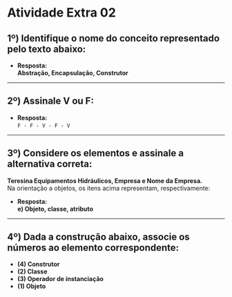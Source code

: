 # Atividade Extra 02

## 1º) Identifique o nome do conceito representado pelo texto abaixo:
- **Resposta:**  
  **Abstração, Encapsulação, Construtor**

---

## 2º) Assinale V ou F:
- **Resposta:**  
  `F - F - V - F - V`

---

## 3º) Considere os elementos e assinale a alternativa correta:  
**Teresina Equipamentos Hidráulicos, Empresa e Nome da Empresa.**  
Na orientação a objetos, os itens acima representam, respectivamente:
- **Resposta:**  
  **e) Objeto, classe, atributo**

---

## 4º) Dada a construção abaixo, associe os números ao elemento correspondente:
- **(4) Construtor**  
- **(2) Classe**  
- **(3) Operador de instanciação**  
- **(1) Objeto**


